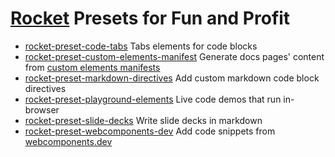 # [Rocket](https://rocket.modern-web.dev) Presets for Fun and Profit

- [rocket-preset-code-tabs](./presets/rocket-preset-code-tabs) Tabs elements for code blocks
- [rocket-preset-custom-elements-manifest](./presets/rocket-preset-custom-elements-manifest) Generate docs pages' content from [custom elements manifests](https://github.com/webcomponents/custom-elements-manifest)
- [rocket-preset-markdown-directives](./presets/rocket-preset-markdown-directives) Add custom markdown code block directives
- [rocket-preset-playground-elements](./presets/rocket-preset-playground-elements) Live code demos that run in-browser
- [rocket-preset-slide-decks](./presets/rocket-preset-slide-decks) Write slide decks in markdown
- [rocket-preset-webcomponents-dev](./presets/rocket-preset-webcomponents-dev) Add code snippets from [webcomponents.dev](https://webcomponents.dev)

